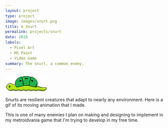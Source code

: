 ```yaml
---
layout: project
type: project
image: images/snurt.png
title: A Snurt
permalink: projects/snurt
date: 2016
labels:
  - Pixel Art
  - MS Paint
  - Video Game
summary: The snurt, a common enemy.
---
```


<img class="ui medium right floated rounded image" src="/images/snurt_head_animation_test.gif">

Snurts are resilient creatures that adapt to nearly any environment. Here is a gif of its moving animation that I made.

This is one of many enemies I plan on making and designing to implement in my metroidvania game that I'm trying to develop in my free time.

